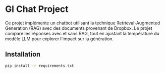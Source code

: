 # GI Chat Project

Ce projet implémente un chatbot utilisant la technique Retrieval-Augmented Generation (RAG) avec des documents provenant de Dropbox. Le projet compare les réponses avec et sans RAG, tout en ajustant la température du modèle LLM pour explorer l'impact sur la génération.

## Installation

```bash
pip install -r requirements.txt
